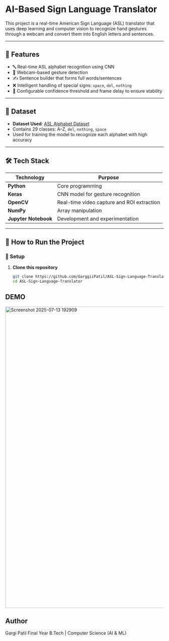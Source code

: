 # AI-Based Sign Language Translator

This project is a real-time American Sign Language (ASL) translator that uses deep learning and computer vision to recognize hand gestures through a webcam and convert them into English letters and sentences.

---

## 🧠 Features

- 🔤 Real-time ASL alphabet recognition using CNN
- 🎥 Webcam-based gesture detection
- ✍️ Sentence builder that forms full words/sentences
- ❌ Intelligent handling of special signs: `space`, `del`, `nothing`
- 🧪 Configurable confidence threshold and frame delay to ensure stability

---

## 📂 Dataset

- **Dataset Used**: [ASL Alphabet Dataset](https://www.kaggle.com/datasets/grassknoted/asl-alphabet)
- Contains 29 classes: A–Z, `del`, `nothing`, `space`
- Used for training the model to recognize each alphabet with high accuracy

---

## 🛠️ Tech Stack

| Technology | Purpose |
|------------|---------|
| **Python** | Core programming |
| **Keras** | CNN model for gesture recognition |
| **OpenCV** | Real-time video capture and ROI extraction |
| **NumPy** | Array manipulation |
| **Jupyter Notebook** | Development and experimentation |

---

## 🚀 How to Run the Project
### 🔧 Setup
1. **Clone this repository**
   ```bash
   git clone https://github.com/GarggiiPatil/ASL-Sign-Language-Translator.git
   cd ASL-Sign-Language-Translator

   
## DEMO
<img width="1822" height="957" alt="Screenshot 2025-07-13 192909" src="https://github.com/user-attachments/assets/de942f63-49a7-419d-8e41-59b8272ffb26" />


## Author
Gargi Patil
Final Year B.Tech | Computer Science (AI & ML)
